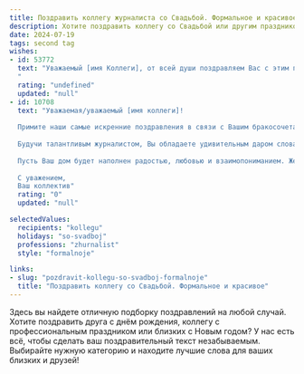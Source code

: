 ```yaml
---
title: Поздравить коллегу журналиста со Свадьбой. Формальное и красивое
description: Хотите поздравить коллегу со Свадьбой или другим праздником? Наш ИИ создаст незабываемое поздравление, а вы обязательно выделитесь среди других.  
date: 2024-07-19
tags: second tag
wishes:
- id: 53772
  text: "Уважаемый [имя Коллеги], от всей души поздравляем Вас с этим прекрасным и важным событием - свадьбой! Желаем Вам семейного счастья, бесконечной любви, тепла и взаимопонимания. Пусть ваша  жизнь будет наполнена яркими моментами, творческими проектами и взаимной поддержкой. Счастья Вам!
  "
  rating: "undefined"
  updated: "null"
- id: 10708
  text: "Уважаемая/уважаемый [имя коллеги]!
  
  Примите наши самые искренние поздравления в связи с Вашим бракосочетанием. Сегодня Вы обрели не только любящего спутника жизни, но и верного соратника на пути профессионального становления и творческих достижений.
  
  Будучи талантливым журналистом, Вы обладаете удивительным даром слова, меткостью суждений и умением доносить сложные вещи простым и понятным языком. Пусть же Ваше супружество станет источников вдохновения и новых идей для Вашей плодотворной работы.
  
  Пусть Ваш дом будет наполнен радостью, любовью и взаимопониманием. Желаем Вам долгих и счастливых лет совместной жизни, процветания и реализации всех Ваших планов и желаний.
  
  С уважением,
  Ваш коллектив"
  rating: "0"
  updated: "null"

selectedValues:
  recipients: "kollegu"
  holidays: "so-svadboj"
  professions: "zhurnalist"
  style: "formalnoje"

links:
- slug: "pozdravit-kollegu-so-svadboj-formalnoje"
  title: "Поздравить коллегу со Свадьбой. Формальное и красивое"
---
```


Здесь вы найдете отличную подборку поздравлений на любой случай. 
Хотите поздравить друга с днём рождения, коллегу с профессиональным праздником или близких с Новым годом? У нас есть всё, чтобы сделать ваш поздравительный текст незабываемым. Выбирайте нужную категорию и находите лучшие слова для ваших близких и друзей!
